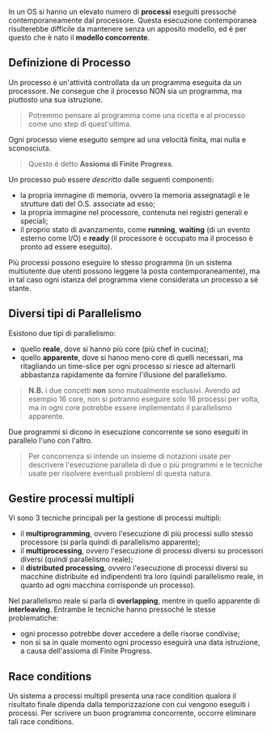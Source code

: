 In un OS si hanno un elevato numero di **processi** eseguiti pressoché contemporaneamente dal processore. Questa esecuzione contemporanea risulterebbe difficile da mantenere senza un apposito modello, ed è per questo che è nato il **modello concorrente**.
## Definizione di Processo
Un processo è un'attività controllata da un programma eseguita da un processore. Ne consegue che il processo NON sia un programma, ma piuttosto una sua istruzione.
> Potremmo pensare al programma come una ricetta e al processo come uno step di quest'ultima.

Ogni processo viene eseguito sempre ad una velocità finita, mai nulla e sconosciuta.
> Questo è detto **Assioma di Finite Progress**.

Un processo può essere *descritto* dalle seguenti componenti:
- la propria immagine di memoria, ovvero la memoria assegnatagli e le strutture dati del O.S. associate ad esso;
- la propria immagine nel processore, contenuta nei registri generali e speciali;
- il proprio stato di avanzamento, come **running**, **waiting** (di un evento esterno come I/O) e **ready** (il processore è occupato ma il processo è pronto ad essere eseguito).

Più processi possono eseguire lo stesso programma (in un sistema multiutente due utenti possono leggere la posta contemporaneamente), ma in tal caso ogni istanza del programma viene considerata un processo a sé stante.
## Diversi tipi di Parallelismo
Esistono due tipi di parallelismo:
- quello **reale**, dove si hanno più core (più chef in cucina);
- quello **apparente**, dove si hanno meno core di quelli necessari, ma ritagliando un time-slice per ogni processo si riesce ad alternarli abbastanza rapidamente da fornire l'illusione del parallelismo.

> **N.B.** i due concetti **non** sono mutualmente esclusivi.
> Avendo ad esempio 16 core, non si potranno eseguire solo 16 processi per volta, ma in ogni core potrebbe essere implementato il parallelismo apparente.

Due programmi si dicono in esecuzione concorrente se sono eseguiti in parallelo l'uno con l'altro.
> Per concorrenza si intende un insieme di notazioni usate per descrivere l'esecuzione parallela di due o più programmi e le tecniche usate per risolvere eventuali problemi di questa natura.

## Gestire processi multipli
Vi sono 3 tecniche principali per la gestione di processi multipli:
- il **multiprogramming**, ovvero l'esecuzione di più processi sullo stesso processore (si parla quindi di parallelismo apparente);
- il **multiprocessing**, ovvero l'esecuzione di processi diversi su processori diversi (quindi parallelismo reale);
- il **distributed processing**, ovvero l'esecuzione di processi diversi su macchine distribuite ed indipendenti tra loro (quindi parallelismo reale, in quanto ad ogni macchina corrisponde un processo).

Nel parallelismo reale si parla di **overlapping**, mentre in quello apparente di **interleaving**. Entrambe le tecniche hanno pressoché le stesse problematiche:
- ogni processo potrebbe dover accedere a delle risorse condivise;
- non si sa in quale momento ogni processo eseguirà una data istruzione, a causa dell'assioma di Finite Progress.

## Race conditions
Un sistema a processi multipli presenta una race condition qualora il risultato finale dipenda dalla temporizzazione con cui vengono eseguiti i processi. Per scrivere un buon programma concorrente, occorre eliminare tali race conditions.